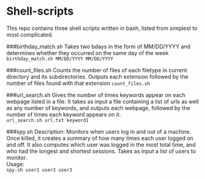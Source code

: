 # Shell-scripts
This repo contains three shell scripts written in bash, listed from simplest to most complicated.

###birthday_match.sh
Takes two bdays in the form of MM/DD/YYYY and determines whether they occurred on the same day of the week
``birthday_match.sh MM/DD/YYYY MM/DD/YYYY``

###count_files.sh
Counts the number of files of each filetype in current directory and its subdirectories. Outputs each extension followed by the number of files found with that extension
``count_files.sh``

###url_search.sh 
Gives the number of times keywords appear on each webpage listed in a file. It takes as input a file containing a list of urls
as well as any number of keywords, and outputs each webpage, followed by the number of times each keyword appears on it. </br>
``url_search.sh url.txt keyword1``

###spy.sh
Description: Monitors when users log in and out of a machine. Once killed, it creates a summary of how many times each user logged
on and off. It also computes which user was logged in the most total time, and who had the longest and shortest sessions. Takes as input
a list of users to monitor. </br>
Usage: </br>
``spy.sh user1 user2 user3``
